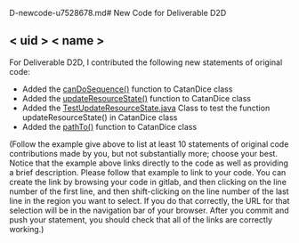 D-newcode-u7528678.md# New Code for Deliverable D2D

## < uid > < name >

For Deliverable D2D, I contributed the following new statements of original code:

- Added
  the [canDoSequence()](https://gitlab.cecs.anu.edu.au/u7528678/comp1110-ass2/-/blob/main/src/comp1110/ass2/CatanDice.java)
  function to CatanDice class
- Added
  the [updateResourceState()](https://gitlab.cecs.anu.edu.au/u7528678/comp1110-ass2/-/blob/main/src/comp1110/ass2/CatanDice.java)
  function to CatanDice class
- Added
  the [TestUpdateResourceState.java](https://gitlab.cecs.anu.edu.au/u7528678/comp1110-ass2/-/blob/main/tests/comp1110/ass2/TestUpdateResourceState.java)
  Class to test the function updateResourceState() in CatanDice class
- Added the [pathTo()](https://gitlab.cecs.anu.edu.au/u7528678/comp1110-ass2/-/blob/main/src/comp1110/ass2/CatanDice.java) function to CatanDice class

(Follow the example give above to list at least 10 statements of original code contributions made by you, but not
substantially more; choose your best. Notice that the example above links directly to the code as well as providing a
brief description. Please follow that example to link to your code. You can create the link by browsing your code in
gitlab, and then clicking on the line number of the first line, and then shift-clicking on the line number of the last
line in the region you want to select. If you do that correctly, the URL for that selection will be in the navigation
bar of your browser. After you commit and push your statement, you should check that all of the links are correctly
working.)
